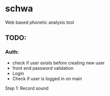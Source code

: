 # schwa
Web based phonetic analysis tool

## TODO:
### Auth: 
* check if user exists before creating new user
* front end password validation
* Login
* Check if user is logged in on main

Step 1: Record sound

